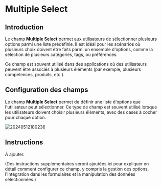 # Multiple Select

## Introduction

Le champ **Multiple Select** permet aux utilisateurs de sélectionner plusieurs options parmi une liste prédéfinie. Il est idéal pour les scénarios où plusieurs choix doivent être faits parmi un ensemble d'options, comme la sélection de plusieurs catégories, tags, ou préférences.

Ce champ est souvent utilisé dans des applications où des utilisateurs peuvent être associés à plusieurs éléments (par exemple, plusieurs compétences, produits, etc.).

## Configuration des champs

Le champ **Multiple Select** permet de définir une liste d'options que l'utilisateur peut sélectionner. Ce type de champ est souvent utilisé lorsque les utilisateurs doivent choisir plusieurs éléments, avec des cases à cocher pour chaque option.

![20240512180236](https://static-docs.nocobase.com/20240512180236.png)

## Instructions

À ajouter.

(Des instructions supplémentaires seront ajoutées ici pour expliquer en détail comment configurer ce champ, y compris la gestion des options, l'intégration dans les formulaires et la manipulation des données sélectionnées.)

